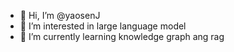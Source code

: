 - 👋 Hi, I’m @yaosenJ
- 👀 I’m interested in large language model
- 🌱 I’m currently learning knowledge graph ang rag


